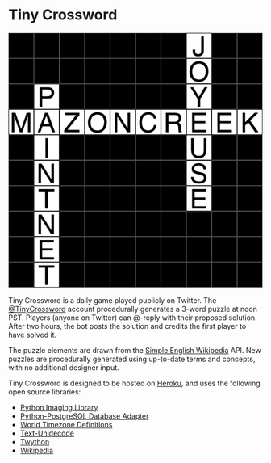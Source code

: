 Tiny Crossword
====================================

![Tiny Crossword](solution.gif)

Tiny Crossword is a daily game played publicly on Twitter. The [@TinyCrossword](https://twitter.com/TinyCrossword) account procedurally generates a 3-word puzzle at noon PST. Players (anyone on Twitter) can @-reply with their proposed solution. After two hours, the bot posts the solution and credits the first player to have solved it.

The puzzle elements are drawn from the [Simple English Wikipedia](https://simple.wikipedia.org/wiki/Main_Page) API. New puzzles are procedurally generated using up-to-date terms and concepts, with no additional designer input.

Tiny Crossword is designed to be hosted on [Heroku](https://dashboard.heroku.com/), and uses the following open source libraries:

* [Python Imaging Library](https://github.com/python-pillow/Pillow)
* [Python-PostgreSQL Database Adapter](https://github.com/psycopg/psycopg2)
* [World Timezone Definitions](https://github.com/newvem/pytz)
* [Text-Unidecode](https://github.com/kmike/text-unidecode)
* [Twython](https://github.com/ryanmcgrath/twython)
* [Wikipedia](https://github.com/goldsmith/Wikipedia)
